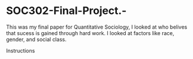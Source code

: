 # SOC302-Final-Project.-
This was my final paper for Quantitative Sociology, I looked at who belives that sucess is gained through hard work. I looked at factors like race, gender, and social class. 

Instructions 
